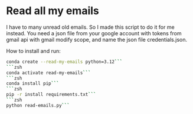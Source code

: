 # Read all my emails

I have to many unread old emails. So I made this script to do it for me instead.
You need a json file from your google account with tokens from gmail api with gmail modify scope,
and name the json file credentials.json.

How to install and run:

```zsh
conda create --read-my-emails python=3.12```
```zsh
conda activate read-my-emails```
```zsh
conda install pip```
```zsh
pip -r install requirements.txt```
```zsh
python read-emails.py```
